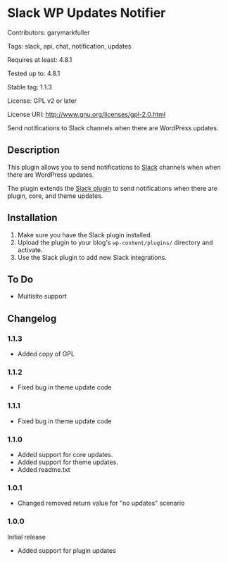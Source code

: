 # Slack WP Updates Notifier

Contributors:      garymarkfuller

Tags:              slack, api, chat, notification, updates

Requires at least: 4.8.1

Tested up to:      4.8.1

Stable tag:        1.1.3

License:           GPL v2 or later

License URI:       http://www.gnu.org/licenses/gpl-2.0.html

Send notifications to Slack channels when there are WordPress updates.

## Description

This plugin allows you to send notifications to [Slack](https://slack.com) channels when when there are WordPress updates.

The plugin extends the [Slack plugin](https://github.com/gedex/wp-slack) to send notifications when there are plugin, core, and theme updates.

## Installation

1. Make sure you have the Slack plugin installed.
2. Upload the plugin to your blog's `wp-content/plugins/` directory and activate.
3. Use the Slack plugin to add new Slack integrations.

## To Do

* Multisite support

## Changelog

### 1.1.3
* Added copy of GPL

### 1.1.2
* Fixed bug in theme update code

### 1.1.1
* Fixed bug in theme update code

### 1.1.0
* Added support for core updates.
* Added support for theme updates.
* Added readme.txt

### 1.0.1
* Changed removed return value for "no updates" scenario

### 1.0.0
Initial release
* Added support for plugin updates

